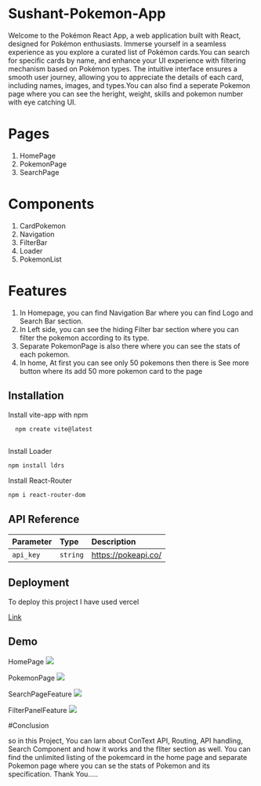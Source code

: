 
# Sushant-Pokemon-App


Welcome to the Pokémon React App, a web application built with React, designed for Pokémon enthusiasts. Immerse yourself in a seamless experience as you explore a curated list of Pokémon cards.You can search for specific cards by name, and enhance your UI experience with filtering mechanism based on Pokémon types. The intuitive interface ensures a smooth user journey, allowing you to appreciate the details of each card, including names, images, and types.You can also find a seperate Pokemon page where you can see the heright, weight, skills and pokemon number with eye catching UI.

# Pages
1. HomePage
2. PokemonPage
3. SearchPage


# Components

1. CardPokemon
2. Navigation
3. FilterBar
4. Loader
5. PokemonList

# Features

1. In Homepage, you can find Navigation Bar where you can find Logo and Search Bar section.
2. In Left side, you can see the hiding Filter bar section where you can filter the pokemon according to its type.
3. Separate PokemonPage is also there where you can see the stats of each pokemon.
4. In home, At first you can see only 50 pokemons then there is See more button where its add 50 more pokemon card to the page



 



## Installation

Install vite-app with npm

```bash
  npm create vite@latest
  
```
Install Loader
```bash
npm install ldrs
```
Install React-Router
```bash
npm i react-router-dom
```

    
## API Reference

 

 

| Parameter | Type     | Description                |
| :-------- | :------- | :------------------------- |
| `api_key` | `string` | https://pokeapi.co/ |
 

 


## Deployment

To deploy this project I have used vercel 

[Link](https://sushant-pokemon-app.vercel.app/)


## Demo

HomePage
<img src="https://i.pinimg.com/736x/13/86/9f/13869f11f4e2cb6132088dea06be0fd6.jpg" />

PokemonPage
<img src="https://i.pinimg.com/736x/2c/7c/50/2c7c50ae55aff8b49637189bbe9d224a.jpg" />

SearchPageFeature
<img src="https://i.pinimg.com/736x/ef/9f/2b/ef9f2bed58032c6462b519d1fd4fd59b.jpg" />

FilterPanelFeature
<img src="https://i.pinimg.com/736x/d9/6b/e2/d96be2aeaf3a8bfa078914424262cf98.jpg" />


#Conclusion

so in this Project, You can larn about ConText API, Routing, API handling, Search Component and how it works and the fIlter section as well. You can find the unlimited listing of the pokemcard in the home page and separate Pokemon page where you can se  the stats of Pokemon and its specification. Thank You.....

